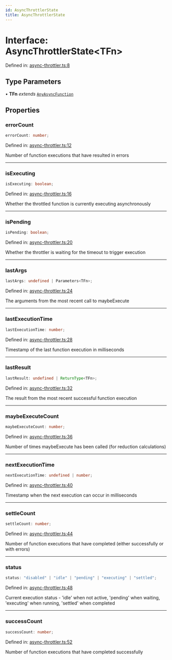 ```yaml
---
id: AsyncThrottlerState
title: AsyncThrottlerState
---
```


<!-- DO NOT EDIT: this page is autogenerated from the type comments -->

# Interface: AsyncThrottlerState\<TFn\>

Defined in: [async-throttler.ts:8](https://github.com/TanStack/pacer/blob/main/packages/pacer/src/async-throttler.ts#L8)

## Type Parameters

• **TFn** *extends* [`AnyAsyncFunction`](../../type-aliases/anyasyncfunction.md)

## Properties

### errorCount

```ts
errorCount: number;
```

Defined in: [async-throttler.ts:12](https://github.com/TanStack/pacer/blob/main/packages/pacer/src/async-throttler.ts#L12)

Number of function executions that have resulted in errors

***

### isExecuting

```ts
isExecuting: boolean;
```

Defined in: [async-throttler.ts:16](https://github.com/TanStack/pacer/blob/main/packages/pacer/src/async-throttler.ts#L16)

Whether the throttled function is currently executing asynchronously

***

### isPending

```ts
isPending: boolean;
```

Defined in: [async-throttler.ts:20](https://github.com/TanStack/pacer/blob/main/packages/pacer/src/async-throttler.ts#L20)

Whether the throttler is waiting for the timeout to trigger execution

***

### lastArgs

```ts
lastArgs: undefined | Parameters<TFn>;
```

Defined in: [async-throttler.ts:24](https://github.com/TanStack/pacer/blob/main/packages/pacer/src/async-throttler.ts#L24)

The arguments from the most recent call to maybeExecute

***

### lastExecutionTime

```ts
lastExecutionTime: number;
```

Defined in: [async-throttler.ts:28](https://github.com/TanStack/pacer/blob/main/packages/pacer/src/async-throttler.ts#L28)

Timestamp of the last function execution in milliseconds

***

### lastResult

```ts
lastResult: undefined | ReturnType<TFn>;
```

Defined in: [async-throttler.ts:32](https://github.com/TanStack/pacer/blob/main/packages/pacer/src/async-throttler.ts#L32)

The result from the most recent successful function execution

***

### maybeExecuteCount

```ts
maybeExecuteCount: number;
```

Defined in: [async-throttler.ts:36](https://github.com/TanStack/pacer/blob/main/packages/pacer/src/async-throttler.ts#L36)

Number of times maybeExecute has been called (for reduction calculations)

***

### nextExecutionTime

```ts
nextExecutionTime: undefined | number;
```

Defined in: [async-throttler.ts:40](https://github.com/TanStack/pacer/blob/main/packages/pacer/src/async-throttler.ts#L40)

Timestamp when the next execution can occur in milliseconds

***

### settleCount

```ts
settleCount: number;
```

Defined in: [async-throttler.ts:44](https://github.com/TanStack/pacer/blob/main/packages/pacer/src/async-throttler.ts#L44)

Number of function executions that have completed (either successfully or with errors)

***

### status

```ts
status: "disabled" | "idle" | "pending" | "executing" | "settled";
```

Defined in: [async-throttler.ts:48](https://github.com/TanStack/pacer/blob/main/packages/pacer/src/async-throttler.ts#L48)

Current execution status - 'idle' when not active, 'pending' when waiting, 'executing' when running, 'settled' when completed

***

### successCount

```ts
successCount: number;
```

Defined in: [async-throttler.ts:52](https://github.com/TanStack/pacer/blob/main/packages/pacer/src/async-throttler.ts#L52)

Number of function executions that have completed successfully
